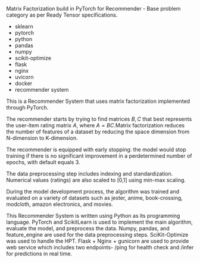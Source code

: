 Matrix Factorization build in PyTorch for Recommender - Base problem category as per Ready Tensor specifications.

* sklearn
* pytorch
* python
* pandas
* numpy
* scikit-optimize
* flask
* nginx
* uvicorn
* docker
* recommender system

This is a Recommender System that uses matrix factorization implemented through PyTorch.

The recommender starts by trying to find matrices $B,C$ that best represents the user-item rating matrix $A$, where $A = BC$.Matrix factorization reduces the number of features of a dataset by reducing the space dimension from N-dimension to K-dimension.

The recommender is equipped with early stopping: the model would stop training if there is no significant improvement in a perdetermined number of epochs, with default equals 3.

The data preprocessing step includes indexing and standardization. Numerical values (ratings) are also scaled to [0,1] using min-max scaling.

During the model development process, the algorithm was trained and evaluated on a variety of datasets such as jester, anime, book-crossing, modcloth, amazon electronics, and movies.

This Recommender System is written using Python as its programming language. PyTorch and ScikitLearn is used to implement the main algorithm, evaluate the model, and preprocess the data. Numpy, pandas, and feature_engine are used for the data preprocessing steps. SciKit-Optimize was used to handle the HPT. Flask + Nginx + gunicorn are used to provide web service which includes two endpoints- /ping for health check and /infer for predictions in real time.





